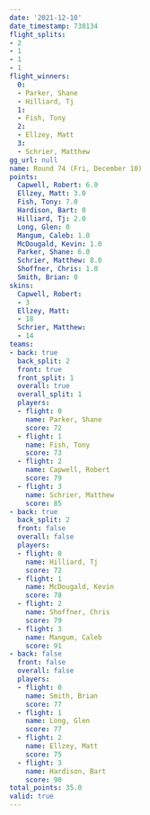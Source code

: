 ```yaml
---
date: '2021-12-10'
date_timestamp: 738134
flight_splits:
- 2
- 1
- 1
- 1
flight_winners:
  0:
  - Parker, Shane
  - Hilliard, Tj
  1:
  - Fish, Tony
  2:
  - Ellzey, Matt
  3:
  - Schrier, Matthew
gg_url: null
name: Round 74 (Fri, December 10)
points:
  Capwell, Robert: 6.0
  Ellzey, Matt: 3.0
  Fish, Tony: 7.0
  Hardison, Bart: 0
  Hilliard, Tj: 2.0
  Long, Glen: 0
  Mangum, Caleb: 1.0
  McDougald, Kevin: 1.0
  Parker, Shane: 6.0
  Schrier, Matthew: 8.0
  Shoffner, Chris: 1.0
  Smith, Brian: 0
skins:
  Capwell, Robert:
  - 3
  Ellzey, Matt:
  - 18
  Schrier, Matthew:
  - 14
teams:
- back: true
  back_split: 2
  front: true
  front_split: 1
  overall: true
  overall_split: 1
  players:
  - flight: 0
    name: Parker, Shane
    score: 72
  - flight: 1
    name: Fish, Tony
    score: 73
  - flight: 2
    name: Capwell, Robert
    score: 79
  - flight: 3
    name: Schrier, Matthew
    score: 85
- back: true
  back_split: 2
  front: false
  overall: false
  players:
  - flight: 0
    name: Hilliard, Tj
    score: 72
  - flight: 1
    name: McDougald, Kevin
    score: 78
  - flight: 2
    name: Shoffner, Chris
    score: 79
  - flight: 3
    name: Mangum, Caleb
    score: 91
- back: false
  front: false
  overall: false
  players:
  - flight: 0
    name: Smith, Brian
    score: 77
  - flight: 1
    name: Long, Glen
    score: 77
  - flight: 2
    name: Ellzey, Matt
    score: 75
  - flight: 3
    name: Hardison, Bart
    score: 90
total_points: 35.0
valid: true
---
```

